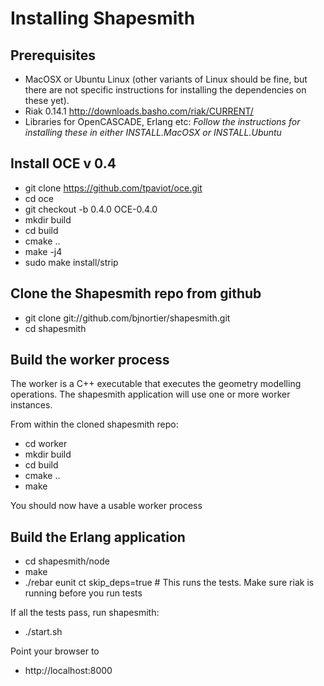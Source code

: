 Installing Shapesmith
=====================

Prerequisites
-------------

 * MacOSX or Ubuntu Linux (other variants of Linux should be fine, but there are not specific instructions for installing the dependencies on these yet).
 * Riak 0.14.1 http://downloads.basho.com/riak/CURRENT/
 * Libraries for OpenCASCADE, Erlang etc: *Follow the instructions for installing these in either INSTALL.MacOSX or INSTALL.Ubuntu*

Install OCE v 0.4
-----------------
 
 * git clone https://github.com/tpaviot/oce.git
 * cd oce
 * git checkout -b 0.4.0 OCE-0.4.0
 * mkdir build
 * cd build
 * cmake ..
 * make -j4
 * sudo make install/strip

Clone the Shapesmith repo from github
-------------------------------------

 * git clone git://github.com/bjnortier/shapesmith.git
 * cd shapesmith

Build the worker process
------------------------

The worker is a C++ executable that executes the geometry modelling operations. The shapesmith application will use one or more worker instances.

From within the cloned shapesmith repo:

 * cd worker
 * mkdir build
 * cd build
 * cmake ..
 * make

You should now have a usable worker process

Build the Erlang application
----------------------------

 * cd shapesmith/node
 * make
 * ./rebar eunit ct skip_deps=true # This runs the tests. Make sure riak is running before you run tests
 
If all the tests pass, run shapesmith:

 * ./start.sh

Point your browser to

 * http://localhost:8000 